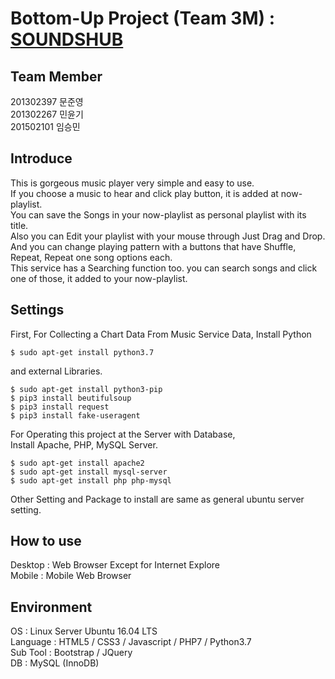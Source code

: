 # Bottom-Up Project (Team 3M) : [SOUNDSHUB](http://soundshub.cf)

## Team Member

201302397 문준영  
201302267 민윤기  
201502101 임승민

## Introduce

This is gorgeous music player very simple and easy to use.  
If you choose a music to hear and click play button, it is added at now-playlist.  
You can save the Songs in your now-playlist as personal playlist with its title.  
Also you can Edit your playlist with your mouse through Just Drag and Drop.  
And you can change playing pattern with a buttons that have Shuffle, Repeat, Repeat one song options each.  
This service has a Searching function too. you can search songs and click one of those, it added to your now-playlist.  

## Settings

First, For Collecting a Chart Data From Music Service Data, Install Python

```
$ sudo apt-get install python3.7
```

and external Libraries.

```
$ sudo apt-get install python3-pip
$ pip3 install beutifulsoup
$ pip3 install request
$ pip3 install fake-useragent
```

For Operating this project at the Server with Database,  
Install Apache, PHP, MySQL Server.

```
$ sudo apt-get install apache2
$ sudo apt-get install mysql-server
$ sudo apt-get install php php-mysql
```

Other Setting and Package to install are same as general ubuntu server setting. 

## How to use

Desktop : Web Browser Except for Internet Explore     
Mobile : Mobile Web Browser  



## Environment

OS : Linux Server Ubuntu 16.04 LTS  
Language : HTML5 / CSS3 / Javascript / PHP7 / Python3.7  
Sub Tool : Bootstrap / JQuery  
DB : MySQL (InnoDB)
